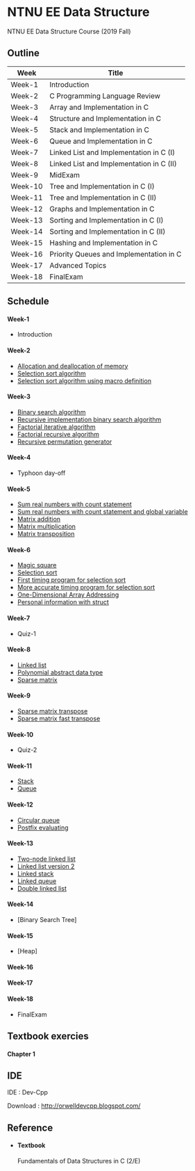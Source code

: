 # NTNU EE Data Structure
NTNU EE Data Structure Course (2019 Fall)

## Outline
|Week|Title|
|-|-|
|Week-1|Introduction|
|Week-2|C Programming Language Review|
|Week-3|Array and Implementation in C|
|Week-4|Structure and Implementation in C|
|Week-5|Stack and Implementation in C|
|Week-6|Queue and Implementation in C|
|Week-7|Linked List and Implementation in C (I)|
|Week-8|Linked List and Implementation in C (II)|
|Week-9|MidExam|
|Week-10|Tree and Implementation in C (I)|
|Week-11|Tree and Implementation in C (II)|
|Week-12|Graphs and Implementation in C|
|Week-13|Sorting and Implementation in C (I)|
|Week-14|Sorting and Implementation in C (II)|
|Week-15|Hashing and Implementation in C|
|Week-16|Priority Queues and Implementation in C|
|Week-17|Advanced Topics|
|Week-18|FinalExam|

## Schedule
#### Week-1
* Introduction
#### Week-2
* [Allocation and deallocation of memory](Week-2/Allocation-and-deallocation-of-memory.c)
* [Selection sort algorithm](Week-2/Selection-sort-algorithm.c)
* [Selection sort algorithm using macro definition](Week-2/Selection-sort-algorithm-using-macro-definition.c)
#### Week-3
* [Binary search algorithm](Week-3/Binary-search-algorithm.c)
* [Recursive implementation binary search algorithm](Week-3/Recursive-implementation-binary-search-algorithm.c)
* [Factorial iterative algorithm](Week-3/Factorial-iterative-algorithm.c)
* [Factorial recursive algorithm](Week-3/Factorial-recursive-algorithm.c)
* [Recursive permutation generator](Week-3/Recursive-permutation-generator.c)
#### Week-4
* Typhoon day-off
#### Week-5
* [Sum real numbers with count statement](Week-5/Sum-real-numbers-with-count-statement.c)
* [Sum real numbers with count statement and global variable](Week-5/Sum-real-numbers-with-count-statement-and-global-variable.c)
* [Matrix addition](Week-5/Matrix-addition.c)
* [Matrix multiplication](Week-5/Matrix-multiplication.c)
* [Matrix transposition](Week-5/Matrix-transposition.c)
#### Week-6
* [Magic square](Week-6/Magic-square.c)
* [Selection sort](Week-6/SelectionSort.h)
* [First timing program for selection sort](Week-6/First-timing-program-for-selection-sort.c)
* [More accurate timing program for selection sort](Week-6/More-accurate-timing-program-for-selection-sort.c)
* [One-Dimensional Array Addressing](Week-6/One-Dimensional-Array-Addressing.c)
* [Personal information with struct](Week-6/Personal-information-with-struct.c)
#### Week-7
* Quiz-1
#### Week-8
* [Linked list](Week-8/Linked-list.c)
* [Polynomial abstract data type](Week-8/Polynomial-abstract-data-type.c)
* [Sparse matrix](Week-8/Sparse-matrix.c)
#### Week-9
* [Sparse matrix transpose](Week-9/Sparse-matrix-transpose.c)
* [Sparse matrix fast transpose](Week-9/Sparse-matrix-fast-transpose.c)
#### Week-10
* Quiz-2
#### Week-11
* [Stack](Week-11/Stack.c)
* [Queue](Week-11/Queue.c)
#### Week-12
* [Circular queue](Week-12/Circular-queue.c)
* [Postfix evaluating](Week-12/Postfi-evaluating.c)
#### Week-13
* [Two-node linked list](Week-13/Two-node-linked-list.c)
* [Linked list version 2](Week-13/Linked-list-v2.c)
* [Linked stack](Week-13/Linked-stack.c)
* [Linked queue](Week-13/Linked-queue.c)
* [Double linked list](Week-13/Double-linked-list.c)
#### Week-14
* [Binary Search Tree]
#### Week-15
* [Heap]
#### Week-16

#### Week-17

#### Week-18
* FinalExam
## Textbook exercies
#### Chapter 1
## IDE
IDE : Dev-Cpp

Download : http://orwelldevcpp.blogspot.com/

## Reference
* #### Textbook

    Fundamentals of Data Structures in C (2/E)
